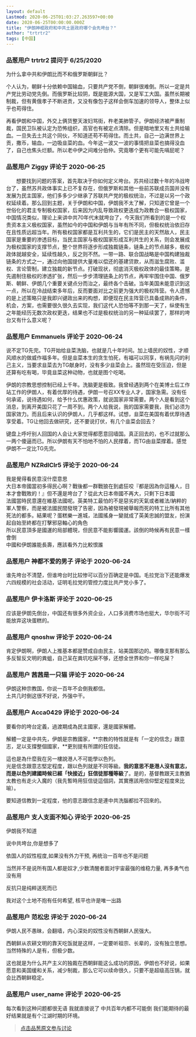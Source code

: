 ```yaml
---
layout: default
Lastmod: 2020-06-25T01:03:27.263597+00:00
date: 2020-06-25T00:00:00.000Z
title: "伊朗神棍政府和中共土匪政府哪个会先垮台？"
author: "trtrtr2"
tags: [中国]
---
```



### 品葱用户 **trtrtr2** 提问于 6/25/2020
    
为什么拿中共和伊朗比而不和俄罗斯朝鲜比？  
  
个人认为，朝鲜十分依赖中国输血，只要共产党不倒，朝鲜很难倒。所以一定是共产党比劳动党先倒。而俄罗斯比较阴，既是能源大国，又是军工大国。虽然长期被制裁，但有黄俄孝子不断进贡，又没有像包子这样会倒车加速的领导人，整体上似乎也苟得住。  
  
再看伊朗和中国，外交上俩货整天泼妇骂街，杵老美肺管子。伊朗经济被严重制裁，国民卫队被认定为恐怖组织，高官也有被定点清除。但是暗地里又有土共给输血。一旦失去土共这个同伙，不知道还苟不苟得住。而土共，自己一边满世界上贡，撒币，输血，一边吸韭菜的血。今年这一波又一波的事情把韭菜也搞得没血了，自己也焦头烂额。所以老中伊之间难分伯仲。究竟哪个更有可能先嗝屁呢？
    
                

### 品葱用户 **Ziggy** 评论于 2020-06-25
        
       想要找到问题的答案，首先取决于你如何定义垮台。苏共经过数十年的冷战垮台了，虽然苏共政体事实上已不复存在，但俄罗斯和其他一些前苏联成员国并没有发展为民主国家，他们多多少少继承了苏联共产党的极权统治，不过是以另一个政权延续着。那么回到主题，关于伊朗和中国，伊朗我不太了解，只知道它曾是一个世俗化的君主专制极权国家，后来因为内乱导致政权更迭成为政教合一极权国家，中国情况类似，理论上来讲中共70年代末就垮台了，今天我们所看到的是一个权贵资本主义极权国家，虽然如今的中国和伊朗与当年有所不同，但极权统治依旧存在且性质远超当年。所有极权国家都是互利共生的，它们是民主的天然敌人，民主国家是重要的渗透目标，当民主国家与极权国家形成互利共生的关系，则会发展成为极权国家的支撑节点，整个世界将逐步形成独裁链条，链条上的节点越多，极权政体就越安全，延续性越久，反之则不然。一带一路、联合国战略是中国构建独裁链条的方式之一，通过向他国提供大量难以偿还的基建贷款，从而滋生腐败、滥权、言论管制，建立独裁的新节点。打破现状，彻底消灭极权政体的最佳策略，是先遏制住极权的渗透扩张，然后一步步清理链条上的节点，再牢牢围住中国、俄罗斯、朝鲜、伊朗几个重要关键点分而治之，最终各个击破。当年美国未能意识到这一点，所以在冷战结束多年后，反而要面对比之前更为强大的极权阵营。令人遗憾的是上述策略只是我即兴键政出来的构想，即便现在民主阵营已具备成熟的条件，机会，方案，也需要很久很久去实现，我们这代人恐怕等不到那一天了，纵使有生之年能经历无数次政权更迭，结果也不过是极权统治的另一种延续罢了，那样的垮台又有什么意义呢？
        
                

### 品葱用户 **Emmanuels** 评论于 2020-06-24
        
说不定TG先完。TG开始给韭菜洗脑，也就是几十年时间。加上墙民的奴性，才顺风顺水的做威作福多年。但是韭菜本生的贪生怕死，有福可以同享，有祸先闪的利己主义，当要求韭菜去为TG献身时，没有多少韭菜会上。虽然现在受压迫，但是还算有吃有喝，毕竟韭菜这种动物，也就是图个吃喝。  
  
伊朗的宗教思想控制已经上千年。洗脑更是极致。我曾经遇到两个在美博士后工作站工作的伊朗人，有着优厚的待遇，伊朗一号召XX专业人才，国家急需。没有任何承诺，说待遇如何，给予什么优惠政策，就说国家非常需要。两个人是看到这个消息，到离开美国只花了一周不到。两个人给我说，我的国家需要我，我们必须为国家效力。而且后来认识的伊朗人，几乎都这样。试想，韭菜在美国有着优厚待遇享受着。TG让他回去做研究，还不要说打伏，有几个韭菜会回去？  
  
键盘上呼吁别人回国的人会让大家觉得都愿意回墙国。真正回去的，也不过就那么一两个傻逼而已。所以伊朗有天不怕地不怕的人民撑着，而TG由韭菜撑着。感觉伊朗不一定比TG先完。
        
                

### 品葱用户 **NZRdlClr5** 评论于 2020-06-24
        
我是覺得看民意沒什麼意思  
大日本帝國當初多得民心啊？戰後都一群戰狼在到處狂咬『都是因為你這種人，日本才會戰敗的！』但不還是垮台了？從此大日本帝國不再大，只剩下日本國  
法國當時民意還在維基法國呢。英美特工最怕的不是惡劣的天氣或者維法/納粹的軍人警察，而是被法國民間發現了告密，因為被發現被舉報而死的特工比所有其他死法的都多。結果呢？蛋糕樂一進城，法國搖身一變就成了英美忠誠的盟友，扮演起自始至終都在打擊邪惡軸心的角色  
所以民意頂多是國運的局部體現，但民意不能影響國運。該倒的時候再有民意一樣會倒  
中國和伊朗誰能長壽，應該看外力比較恨誰
        
                

### 品葱用户 **神都不爱的男子** 评论于 2020-06-24
        
谁先垮台不清楚，但谁垮台时比较惨可以百分百确定是中国。毛拉党治下还能爆发六四规模的社会活动，证明毛拉党的管控力度比共产党小多了。
        
                

### 品葱用户 **伊卡洛斯** 评论于 2020-06-25
        
应该是伊朗先倒台，中国还有很多外资企业，人口多消费市场也挺大，华尔街不可能放弃这块蛋糕的。
        
                

### 品葱用户 **qnoshw** 评论于 2020-06-24
        
肯定伊朗啊，伊朗人上推基本都是赞成自由民主，站美国那边的。哪像支那有那么多反智反文明的粪蛆，自己呆在粪坑吃屎不够，还想全世界和你一样吃屎？
        
                

### 品葱用户 **茜茜是一只猫** 评论于 2020-06-24
        
伊朗这种宗教国，你说一百年不会倒我都信。  
土共几时倒这很不好说，外强中干。
        
                

### 品葱用户 **Acca0429** 评论于 2020-06-24
        
要看你的垮台定義，過渡期成為民主國家，還是國家解體。  
  
解體一定是中共先，伊朗是宗教國家，**宗教的特性就是有「一定的信念」跟意志，足以支撐整個國家，**更別提有所謂的狂信徒。  
  
這也是為什麼我在另一樓說港人不可能學以色列。  
光是信念跟意志堅定程度，跟以色列就是不同等級。**我的意思不是港人沒有意志，而是以色列建國時候已經「快接近」狂信徒那種等級**了。是的，基督教跟天主教猶太教也有走火入魔的（我先暫時用狂信徒這個詞，其實應該用信仰堅定程度來比喻）。  
  
要知道信教到一定程度，他的意志跟信念是連中共洗腦都拉不回來的。
        
                

### 品葱用户 **支人支面不知心** 评论于 2020-06-25
        
伊朗我不知道  
  
说中共垮台,你是想多了  
  
依国人的奴性程度,如果没有外力干预, 再统治一百年也不是问题  
  
当然并不是说所有国人都是奴才,少数清醒者面对宇宙最强的维稳力量, 再多勇气也没有用  
  
反抗只是纯粹送死而已  
  
我对这个土地不抱有任何希望, 核平也许是唯一出路
        
                

### 品葱用户 **范松忠** 评论于 2020-06-24
        
伊朗人民不愚昧，会翻墙，内心深处的奴性没有西朝鲜人民强大。  
  
西朝鲜从农耕文明的靠天吃饭就是这样，一定要听祖宗、长辈的，没有独立思想。当然特殊的人是有，但极少数。  
  
这也就是为什么共产主义的独裁在西朝鲜能这么成功的原因，伊朗也不好说，如果愿意和美国缓和关系，减少制裁，那么它可以续命很久，只要不是超级高压锅，就会比西朝鲜稳定。
        
                

### 品葱用户 **user_name** 评论于 2020-06-25
        
每次看到这种问题都很无语 我就直接说了 中共百年内都不可能倒 我们能期待的最好结果就是有个江湖时期的环境。
        
                





> [点击品葱原文参与讨论](https://pincong.rocks/question/27679)

